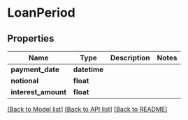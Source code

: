 # LoanPeriod


## Properties
Name | Type | Description | Notes
------------ | ------------- | ------------- | -------------
**payment_date** | **datetime** |  | 
**notional** | **float** |  | 
**interest_amount** | **float** |  | 

[[Back to Model list]](../README.md#documentation-for-models) [[Back to API list]](../README.md#documentation-for-api-endpoints) [[Back to README]](../README.md)


